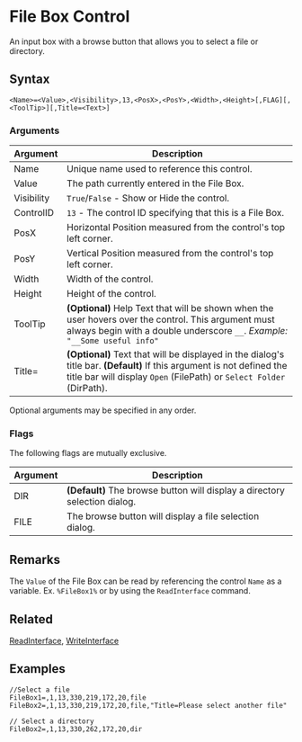 # File Box Control

An input box with a browse button that allows you to select a file or directory.

## Syntax

```pebakery
<Name>=<Value>,<Visibility>,13,<PosX>,<PosY>,<Width>,<Height>[,FLAG][,<ToolTip>][,Title=<Text>]
```

### Arguments

| Argument | Description |
| --- | --- |
| Name | Unique name used to reference this control. |
| Value | The path currently entered in the File Box. |
| Visibility | `True`/`False` - Show or Hide the control. |
| ControlID | `13` - The control ID specifying that this is a File Box. |
| PosX | Horizontal Position measured from the control's top left corner. |
| PosY | Vertical Position measured from the control's top left corner. |
| Width | Width of the control. |
| Height | Height of the control. |
| ToolTip | **(Optional)** Help Text that will be shown when the user hovers over the control. This argument must always begin with a double underscore `__`. *Example:* `"__Some useful info"` |
| Title= | **(Optional)** Text that will be displayed in the dialog's title bar. **(Default)** If this argument is not defined the title bar will display `Open` (FilePath) or `Select Folder` (DirPath). |

Optional arguments may be specified in any order.

### Flags

The following flags are mutually exclusive.

| Argument | Description |
| --- | --- |
| DIR | **(Default)** The browse button will display a directory selection dialog. |
| FILE | The browse button will display a file selection dialog. |

## Remarks

The `Value` of the File Box can be read by referencing the control `Name` as a variable. Ex. `%FileBox1%` or by using the `ReadInterface` command.

## Related

[ReadInterface](../Commands/Interface/ReadInterface.md), [WriteInterface](../Commands/Interface/WriteInterface.md)

## Examples

```pebakery
//Select a file
FileBox1=,1,13,330,219,172,20,file
FileBox2=,1,13,330,219,172,20,file,"Title=Please select another file"

// Select a directory
FileBox2=,1,13,330,262,172,20,dir
```